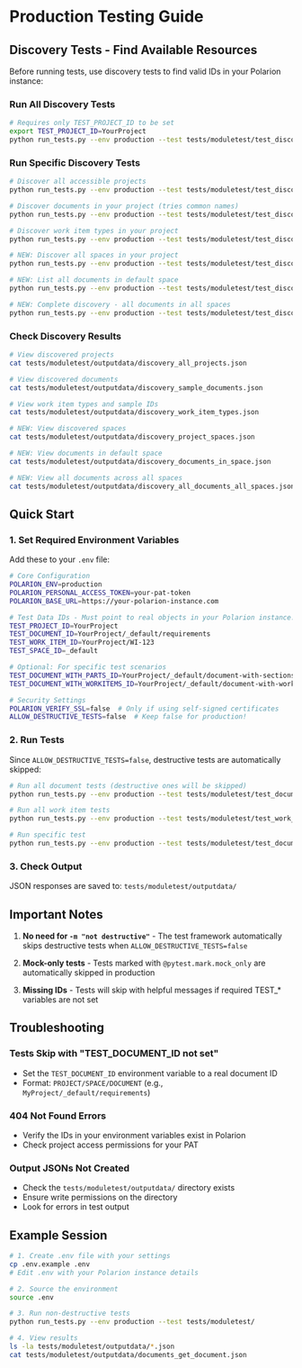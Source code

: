 # Production Testing Guide

## Discovery Tests - Find Available Resources

Before running tests, use discovery tests to find valid IDs in your Polarion instance:

### Run All Discovery Tests
```bash
# Requires only TEST_PROJECT_ID to be set
export TEST_PROJECT_ID=YourProject
python run_tests.py --env production --test tests/moduletest/test_discovery.py
```

### Run Specific Discovery Tests
```bash
# Discover all accessible projects
python run_tests.py --env production --test tests/moduletest/test_discovery.py::TestDiscovery::test_discover_all_projects

# Discover documents in your project (tries common names)
python run_tests.py --env production --test tests/moduletest/test_discovery.py::TestDiscovery::test_discover_sample_documents

# Discover work item types in your project
python run_tests.py --env production --test tests/moduletest/test_discovery.py::TestDiscovery::test_discover_work_item_types

# NEW: Discover all spaces in your project
python run_tests.py --env production --test tests/moduletest/test_discovery.py::TestDiscovery::test_discover_project_spaces

# NEW: List all documents in default space
python run_tests.py --env production --test tests/moduletest/test_discovery.py::TestDiscovery::test_discover_documents_in_default_space

# NEW: Complete discovery - all documents in all spaces
python run_tests.py --env production --test tests/moduletest/test_discovery.py::TestDiscovery::test_discover_all_documents_in_all_spaces
```

### Check Discovery Results
```bash
# View discovered projects
cat tests/moduletest/outputdata/discovery_all_projects.json

# View discovered documents
cat tests/moduletest/outputdata/discovery_sample_documents.json

# View work item types and sample IDs
cat tests/moduletest/outputdata/discovery_work_item_types.json

# NEW: View discovered spaces
cat tests/moduletest/outputdata/discovery_project_spaces.json

# NEW: View documents in default space
cat tests/moduletest/outputdata/discovery_documents_in_space.json

# NEW: View all documents across all spaces
cat tests/moduletest/outputdata/discovery_all_documents_all_spaces.json
```

## Quick Start

### 1. Set Required Environment Variables

Add these to your `.env` file:

```bash
# Core Configuration
POLARION_ENV=production
POLARION_PERSONAL_ACCESS_TOKEN=your-pat-token
POLARION_BASE_URL=https://your-polarion-instance.com

# Test Data IDs - Must point to real objects in your Polarion instance!
TEST_PROJECT_ID=YourProject
TEST_DOCUMENT_ID=YourProject/_default/requirements
TEST_WORK_ITEM_ID=YourProject/WI-123
TEST_SPACE_ID=_default

# Optional: For specific test scenarios
TEST_DOCUMENT_WITH_PARTS_ID=YourProject/_default/document-with-sections
TEST_DOCUMENT_WITH_WORKITEMS_ID=YourProject/_default/document-with-workitems

# Security Settings
POLARION_VERIFY_SSL=false  # Only if using self-signed certificates
ALLOW_DESTRUCTIVE_TESTS=false  # Keep false for production!
```

### 2. Run Tests

Since `ALLOW_DESTRUCTIVE_TESTS=false`, destructive tests are automatically skipped:

```bash
# Run all document tests (destructive ones will be skipped)
python run_tests.py --env production --test tests/moduletest/test_documents.py

# Run all work item tests
python run_tests.py --env production --test tests/moduletest/test_work_items.py

# Run specific test
python run_tests.py --env production --test tests/moduletest/test_documents.py::TestDocumentsMixin::test_get_document
```

### 3. Check Output

JSON responses are saved to: `tests/moduletest/outputdata/`

## Important Notes

1. **No need for `-m "not destructive"`** - The test framework automatically skips destructive tests when `ALLOW_DESTRUCTIVE_TESTS=false`

2. **Mock-only tests** - Tests marked with `@pytest.mark.mock_only` are automatically skipped in production

3. **Missing IDs** - Tests will skip with helpful messages if required TEST_* variables are not set

## Troubleshooting

### Tests Skip with "TEST_DOCUMENT_ID not set"
- Set the `TEST_DOCUMENT_ID` environment variable to a real document ID
- Format: `PROJECT/SPACE/DOCUMENT` (e.g., `MyProject/_default/requirements`)

### 404 Not Found Errors
- Verify the IDs in your environment variables exist in Polarion
- Check project access permissions for your PAT

### Output JSONs Not Created
- Check the `tests/moduletest/outputdata/` directory exists
- Ensure write permissions on the directory
- Look for errors in test output

## Example Session

```bash
# 1. Create .env file with your settings
cp .env.example .env
# Edit .env with your Polarion instance details

# 2. Source the environment
source .env

# 3. Run non-destructive tests
python run_tests.py --env production --test tests/moduletest/

# 4. View results
ls -la tests/moduletest/outputdata/*.json
cat tests/moduletest/outputdata/documents_get_document.json
```